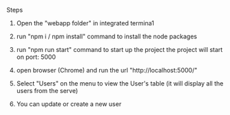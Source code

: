 
Steps

1. Open the "webapp folder" in integrated termina1

2. run "npm i / npm install" command to install the node packages

3. run "npm run start" command to start up the project
  the project will start on port: 5000

4. open browser (Chrome) and run the url "http://localhost:5000/"

5. Select "Users" on the menu to view the User's table (it will display all the users from the serve)

6. You can update or create a new user
